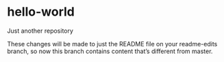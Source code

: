 # hello-world
Just another repository

These changes will be made to just the README file on your readme-edits branch, 
so now this branch contains content that’s different from master.
